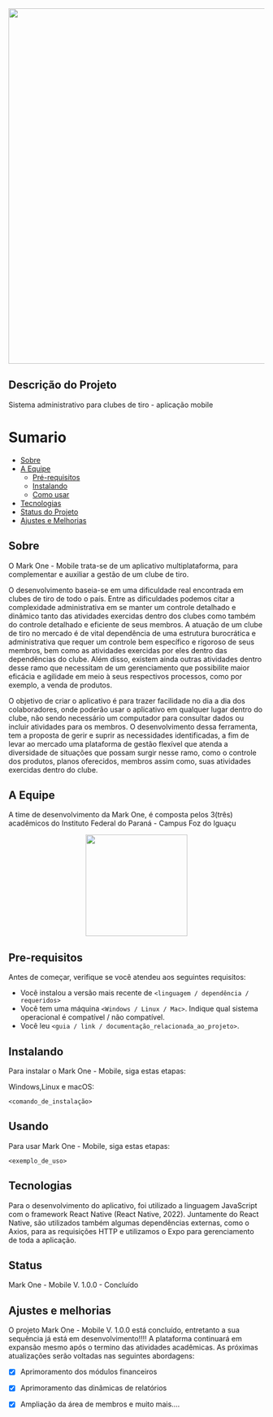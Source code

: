 <!-- # MARK ONE - Mobile -->
<div align="center">
<img src="https://user-images.githubusercontent.com/53586550/158857723-acd102b8-abb7-4a01-a7de-59ce4d7a044e.png" width="700px" />
</div>


## Descrição do Projeto
  <p>Sistema administrativo para clubes de tiro - aplicação mobile</p>

Sumario
=================
   * [Sobre](#Sobre)
   * [A Equipe](#Equipe)
      * [Pré-requisitos](#Pre-requisitos)
      * [Instalando](#Instalando)
      * [Como usar](#Usando)
   * [Tecnologias](#Tecnologias)
   * [Status do Projeto](#status)
   * [Ajustes e Melhorias](#Ajustes-e-Melhorias)


  ## Sobre
  
  <p>
    O Mark One - Mobile trata-se de um aplicativo multiplataforma, para complementar e auxiliar a gestão de um clube de tiro. 
  </p> 
  <p>
	    O desenvolvimento baseia-se em uma dificuldade real encontrada em clubes de tiro de todo o país. Entre as dificuldades podemos citar a complexidade administrativa 
    em se manter um controle detalhado e dinâmico tanto das atividades exercidas dentro dos clubes como também do controle detalhado e eficiente de seus membros.
	    A atuação de um clube de tiro no mercado é de vital dependência de uma estrutura burocrática e administrativa que requer um controle bem específico e rigoroso de 
    seus membros, bem como as atividades exercidas por eles dentro das dependências do clube. Além disso, existem ainda outras atividades dentro desse ramo que 
    necessitam de um gerenciamento que possibilite maior eficácia e agilidade em meio à seus respectivos processos, como por exemplo, a venda de produtos.
</p> 
  <p>  
    O objetivo de criar o aplicativo é para trazer facilidade no dia a dia dos colaboradores, onde poderão usar o aplicativo em qualquer lugar dentro do clube, não sendo
    necessário um computador para consultar dados ou incluir atividades para os membros. O desenvolvimento dessa ferramenta,  tem a proposta de gerir e suprir as 
    necessidades identificadas, a fim de levar ao mercado uma plataforma de gestão flexível que atenda a diversidade de situações que possam surgir nesse ramo, como 
    o controle dos produtos, planos oferecidos, membros assim como, suas atividades exercidas dentro do clube.
</p>
  

## A Equipe
  A time de desenvolvimento da Mark One, é composta pelos 3(três) acadêmicos do Instituto Federal do Paraná - Campus Foz do Iguaçu
  <div align="center">
	<img src="https://user-images.githubusercontent.com/53586550/158857889-08294966-5a49-403d-a4b7-6c9716f65ca6.png" height="200px" padding="50px">
</div>

## Pre-requisitos

Antes de começar, verifique se você atendeu aos seguintes requisitos:
<!---exemplos de topico--->
* Você instalou a versão mais recente de `<linguagem / dependência / requeridos>`
* Você tem uma máquina `<Windows / Linux / Mac>`. Indique qual sistema operacional é compatível / não compatível.
* Você leu `<guia / link / documentação_relacionada_ao_projeto>`.

## Instalando

Para instalar o Mark One - Mobile, siga estas etapas:

Windows,Linux e macOS:
```
<comando_de_instalação>
```

## Usando 

Para usar Mark One - Mobile, siga estas etapas:

```
<exemplo_de_uso>
```

## Tecnologias
<p>Para o desenvolvimento do aplicativo, foi utilizado a linguagem JavaScript com o framework React Native (React Native, 2022). Juntamente do React Native, são 
  utilizados também algumas dependências externas, como o Axios, para as requisições HTTP e utilizamos o Expo para gerenciamento de toda a aplicação. </p>
  

## Status
Mark One - Mobile V. 1.0.0 - Concluído


## Ajustes e melhorias

O projeto Mark One - Mobile V. 1.0.0 está concluído, entretanto a sua sequência já está em desenvolvimento!!!!
A plataforma continuará em expansão mesmo após o termino das atividades acadêmicas. As próximas atualizações serão voltadas nas seguintes abordagens: 
- [x] Aprimoramento dos módulos financeiros
- [x] Aprimoramento das dinâmicas de relatórios
- [x] Ampliação da área de membros
e muito mais....

